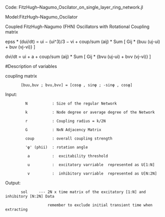 Code: FitzHugh–Nagumo_Oscilator_on_single_layer_ring_network.jl

Model:FitzHugh–Nagumo_Oscilator

Coupled FitzHugh-Nagumo (FHN) Oscillators with Rotational Coupling matrix

epss * (dui/dt) = ui − (ui^3)/3 − vi + coup/sum (aij) * Sum [ Gij * {buu (uj-ui) + buv (vj-vi)} ]

dvi/dt = ui + a + coup/sum (aij) * Sum [ Gij * {bvu (uj-ui) + bvv (vj-vi)} ]

#Description of variables

coupling matrix

           [buu,buv ; bvu,bvv] = [cosφ , sinφ ; -sinφ , cosφ]
           
Input:

             N           : Size of the regular Network
             
             k           : Node degree or average degree of the Network
             
             r           : Coupling radius = k/2N 
             
             G           : NxN Adjacency Matrix
             
             coup        : overall coupling strength    
             
             'φ' (phii)  : rotation angle
             
              a          :  excitability threshold
              
              u          :  excitatory varriable  represented as U[1:N]
              
              v          :  inhibitory varriable  represented as U[N:2N]

Output: 

           sol     --- 2N x time matrix of the excitatory [1:N] and inhibitory [N:2N] Data
           
                       remember to exclude initial transient time when extracting


